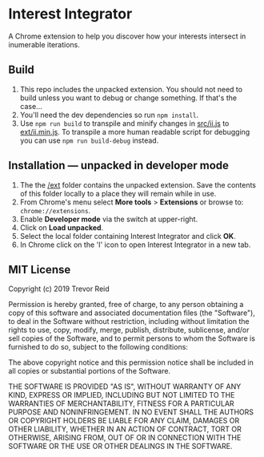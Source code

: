 # Interest Integrator
A Chrome extension to help you discover how your interests intersect in inumerable iterations.

## Build
1. This repo includes the unpacked extension.  You should not need to build 
   unless you want to debug or change something.  If that's the case...
2. You'll need the dev dependencies so run `npm install`.
3. Use `npm run build` to transpile and minify changes in [src/ii.js](src/ii.js)
   to [ext/ii.min.js](ext/ii.min.js).  To transpile a more human readable 
   script for debugging you can use `npm run build-debug` instead.

## Installation — unpacked in developer mode
1. The the [/ext](ext/) folder contains the unpacked extension. Save the 
   contents of this folder locally to a place they will remain while in use.
2. From Chrome's menu select **More tools** > **Extensions** or browse to:
   `chrome://extensions`.
3. Enable **Developer mode** via the switch at upper-right.
4. Click on **Load unpacked**.
5. Select the local folder containing Interest Integrator and click **OK**.
6. In Chrome click on the 'I' icon to open Interest Integrator in a new tab.

## MIT License

Copyright (c) 2019 Trevor Reid

Permission is hereby granted, free of charge, to any person obtaining a copy
of this software and associated documentation files (the "Software"), to deal
in the Software without restriction, including without limitation the rights
to use, copy, modify, merge, publish, distribute, sublicense, and/or sell
copies of the Software, and to permit persons to whom the Software is
furnished to do so, subject to the following conditions:

The above copyright notice and this permission notice shall be included in all
copies or substantial portions of the Software.

THE SOFTWARE IS PROVIDED "AS IS", WITHOUT WARRANTY OF ANY KIND, EXPRESS OR
IMPLIED, INCLUDING BUT NOT LIMITED TO THE WARRANTIES OF MERCHANTABILITY,
FITNESS FOR A PARTICULAR PURPOSE AND NONINFRINGEMENT. IN NO EVENT SHALL THE
AUTHORS OR COPYRIGHT HOLDERS BE LIABLE FOR ANY CLAIM, DAMAGES OR OTHER
LIABILITY, WHETHER IN AN ACTION OF CONTRACT, TORT OR OTHERWISE, ARISING FROM,
OUT OF OR IN CONNECTION WITH THE SOFTWARE OR THE USE OR OTHER DEALINGS IN THE
SOFTWARE.
